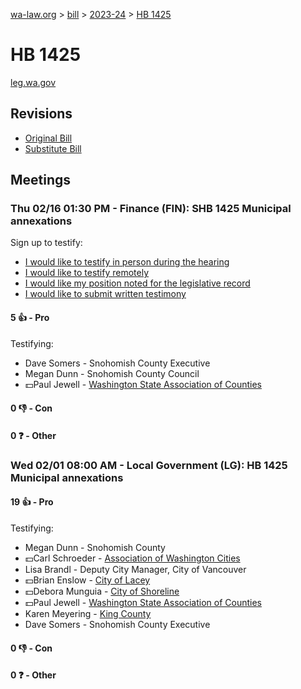 [wa-law.org](/) > [bill](/bill/) > [2023-24](/bill/2023-24/) > [HB 1425](/bill/2023-24/hb/1425/)

# HB 1425
[leg.wa.gov](https://app.leg.wa.gov/billsummary?BillNumber=1425&Year=2023&Initiative=false)

## Revisions
* [Original Bill](1/)
* [Substitute Bill](S/)

## Meetings
### Thu 02/16 01:30 PM - Finance (FIN): SHB 1425 Municipal annexations
Sign up to testify:
* [I would like to testify in person during the hearing](https://app.leg.wa.gov/csi/Testifier/Add?chamber=House&mId=30744&aId=151419&caId=21411&tId=1)
* [I would like to testify remotely](https://app.leg.wa.gov/csi/Testifier/Add?chamber=House&mId=30744&aId=151419&caId=21411&tId=2)
* [I would like my position noted for the legislative record](https://app.leg.wa.gov/csi/Testifier/Add?chamber=House&mId=30744&aId=151419&caId=21411&tId=3)
* [I would like to submit written testimony](https://app.leg.wa.gov/csi/Testifier/Add?chamber=House&mId=30744&aId=151419&caId=21411&tId=4)

#### 5 👍 - Pro
Testifying:
* Dave Somers - Snohomish County Executive
* Megan Dunn - Snohomish County Council
* 💵Paul Jewell - [Washington State Association of Counties](/org/washington_state_association_of_counties/)

#### 0 👎 - Con

#### 0 ❓ - Other

### Wed 02/01 08:00 AM - Local Government (LG): HB 1425 Municipal annexations
#### 19 👍 - Pro
Testifying:
* Megan Dunn - Snohomish County
* 💵Carl Schroeder - [Association of Washington Cities](/org/association_of_washington_cities/)
* Lisa Brandl - Deputy City Manager, City of Vancouver
* 💵Brian Enslow - [City of Lacey](/org/city_of_lacey/)
* 💵Debora Munguia - [City of Shoreline](/org/city_of_shoreline/)
* 💵Paul Jewell - [Washington State Association of Counties](/org/washington_state_association_of_counties/)
* Karen Meyering - [King County](/org/king_county/)
* Dave Somers - Snohomish County Executive

#### 0 👎 - Con

#### 0 ❓ - Other
